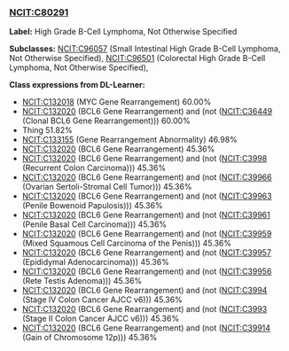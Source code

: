 
### [NCIT:C80291](http://purl.obolibrary.org/obo/NCIT_C80291)
**Label:** High Grade B-Cell Lymphoma, Not Otherwise Specified

**Subclasses:** [NCIT:C96057](http://purl.obolibrary.org/obo/NCIT_C96057) (Small Intestinal High Grade B-Cell Lymphoma, Not Otherwise Specified), [NCIT:C96501](http://purl.obolibrary.org/obo/NCIT_C96501) (Colorectal High Grade B-Cell Lymphoma, Not Otherwise Specified), 

**Class expressions from DL-Learner:**

- [NCIT:C132018](http://purl.obolibrary.org/obo/NCIT_C132018) (MYC Gene Rearrangement) 60.00%
- [NCIT:C132020](http://purl.obolibrary.org/obo/NCIT_C132020) (BCL6 Gene Rearrangement) and (not ([NCIT:C36449](http://purl.obolibrary.org/obo/NCIT_C36449) (Clonal BCL6 Gene Rearrangement))) 60.00%
- Thing 51.82%
- [NCIT:C133155](http://purl.obolibrary.org/obo/NCIT_C133155) (Gene Rearrangement Abnormality) 46.98%
- [NCIT:C132020](http://purl.obolibrary.org/obo/NCIT_C132020) (BCL6 Gene Rearrangement) 45.36%
- [NCIT:C132020](http://purl.obolibrary.org/obo/NCIT_C132020) (BCL6 Gene Rearrangement) and (not ([NCIT:C3998](http://purl.obolibrary.org/obo/NCIT_C3998) (Recurrent Colon Carcinoma))) 45.36%
- [NCIT:C132020](http://purl.obolibrary.org/obo/NCIT_C132020) (BCL6 Gene Rearrangement) and (not ([NCIT:C39966](http://purl.obolibrary.org/obo/NCIT_C39966) (Ovarian Sertoli-Stromal Cell Tumor))) 45.36%
- [NCIT:C132020](http://purl.obolibrary.org/obo/NCIT_C132020) (BCL6 Gene Rearrangement) and (not ([NCIT:C39963](http://purl.obolibrary.org/obo/NCIT_C39963) (Penile Bowenoid Papulosis))) 45.36%
- [NCIT:C132020](http://purl.obolibrary.org/obo/NCIT_C132020) (BCL6 Gene Rearrangement) and (not ([NCIT:C39961](http://purl.obolibrary.org/obo/NCIT_C39961) (Penile Basal Cell Carcinoma))) 45.36%
- [NCIT:C132020](http://purl.obolibrary.org/obo/NCIT_C132020) (BCL6 Gene Rearrangement) and (not ([NCIT:C39959](http://purl.obolibrary.org/obo/NCIT_C39959) (Mixed Squamous Cell Carcinoma of the Penis))) 45.36%
- [NCIT:C132020](http://purl.obolibrary.org/obo/NCIT_C132020) (BCL6 Gene Rearrangement) and (not ([NCIT:C39957](http://purl.obolibrary.org/obo/NCIT_C39957) (Epididymal Adenocarcinoma))) 45.36%
- [NCIT:C132020](http://purl.obolibrary.org/obo/NCIT_C132020) (BCL6 Gene Rearrangement) and (not ([NCIT:C39956](http://purl.obolibrary.org/obo/NCIT_C39956) (Rete Testis Adenoma))) 45.36%
- [NCIT:C132020](http://purl.obolibrary.org/obo/NCIT_C132020) (BCL6 Gene Rearrangement) and (not ([NCIT:C3994](http://purl.obolibrary.org/obo/NCIT_C3994) (Stage IV Colon Cancer AJCC v6))) 45.36%
- [NCIT:C132020](http://purl.obolibrary.org/obo/NCIT_C132020) (BCL6 Gene Rearrangement) and (not ([NCIT:C3993](http://purl.obolibrary.org/obo/NCIT_C3993) (Stage II Colon Cancer AJCC v6))) 45.36%
- [NCIT:C132020](http://purl.obolibrary.org/obo/NCIT_C132020) (BCL6 Gene Rearrangement) and (not ([NCIT:C39914](http://purl.obolibrary.org/obo/NCIT_C39914) (Gain of Chromosome 12p))) 45.36%


